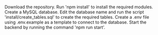 Download the repository.
Run 'npm install' to install the required modules.
Create a MySQL database. Edit the database name and run the script 'install/create_tables.sql' to create the required tables.
Create a .env file using .env.example as a template to connect to the database.
Start the backend by running the command 'npm run start'.
